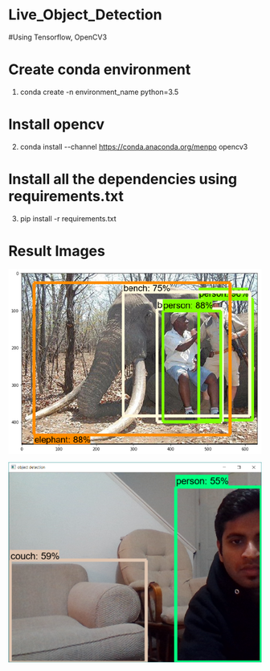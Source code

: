# Live_Object_Detection
#Using Tensorflow, OpenCV3


# Create conda environment 
1. conda create -n environment_name python=3.5

# Install opencv 
2. conda install --channel https://conda.anaconda.org/menpo opencv3

# Install all the dependencies using requirements.txt
3. pip install -r requirements.txt


# Result Images

![](result/result1.png)

![](result/result2.PNG)
